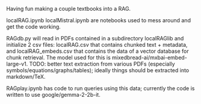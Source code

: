 Having fun making a couple textbooks into a RAG. 

localRAG.ipynb localMistral.ipynb are notebooks used to mess around and get the code working. 

RAGdb.py will read in PDFs contained in a subdirectory localRAGlib and initialize 2 csv files: localRAG.csv that contains chunked text + metadata, and localRAG_embeds.csv that contains the data of a vector database for chunk retrieval. The model used for this is mixedbread-ai/mxbai-embed-large-v1. TODO: better text extraction from various PDFs (especially symbols/equations/graphs/tables); ideally things should be extracted into markdown/TeX.

RAGplay.ipynb has code to run queries using this data; currently the code is written to use google/gemma-2-2b-it. 
